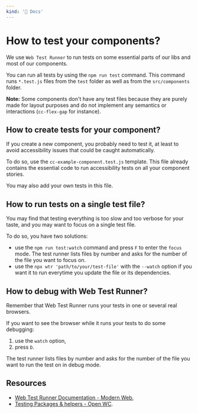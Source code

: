 ```yaml
---
kind: '📌 Docs'
---
```

# How to test your components?

We use `Web Test Runner` to run tests on some essential parts of our libs and most of our components.

You can run all tests by using the `npm run test` command.
This command runs `*.test.js` files from the `test` folder as well as from the `src/components` folder.

**Note:**
Some components don't have any test files because they are purely made for layout purposes and do not implement any semantics or interactions (`cc-flex-gap` for instance).

## How to create tests for your component?

If you create a new component, you probably need to test it, at least to avoid accessibility issues that could be caught automatically.

To do so, use the `cc-example-component.test.js` template. 
This file already contains the essential code to run accessibility tests on all your component stories.

You may also add your own tests in this file.

## How to run tests on a single test file?

You may find that testing everything is too slow and too verbose for your taste, and you may want to focus on a single test file.

To do so, you have two solutions:

* use the `npm run test:watch` command and press `F` to enter the `focus` mode. The test runner lists files by number and asks for the number of the file you want to focus on.
* use the `npx wtr 'path/to/your/test-file'` with the `--watch` option if you want it to run everytime you update the file or its dependencies.

## How to debug with Web Test Runner?

Remember that Web Test Runner runs your tests in one or several real browsers.

If you want to see the browser while it runs your tests to do some debugging:

1. use the `watch` option,
2. press `D`.

The test runner lists files by number and asks for the number of the file you want to run the test on in debug mode.

## Resources

* [Web Test Runner Documentation - Modern Web](https://modern-web.dev/docs/test-runner/overview/),
* [Testing Packages & helpers - Open WC](https://open-wc.org/docs/testing/testing-package/).
